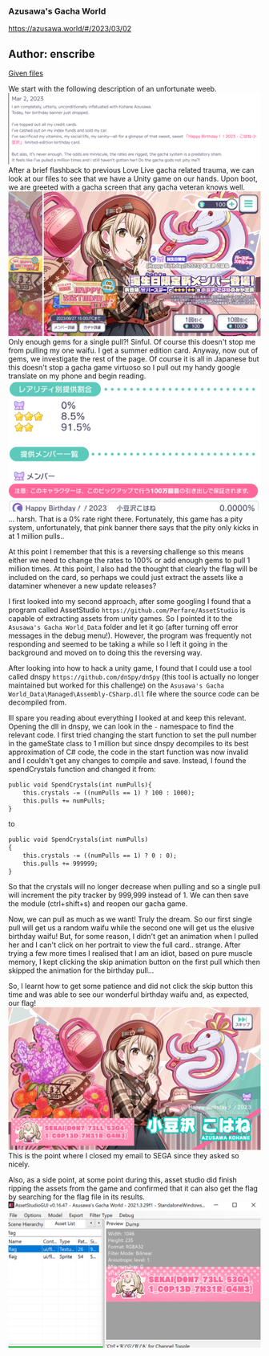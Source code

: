 ### Azusawa's Gacha World
https://azusawa.world/#/2023/03/02

Author: enscribe
---

[Given files](dist.zip)

We start with the following description of an unfortunate weeb.
![Chall_desc.png](Chall_desc.png)
After a brief flashback to previous Love Live gacha related trauma, we can look at our files to see that we have a Unity game on our hands. Upon boot, we are greeted with a gacha screen that any gacha veteran knows well.
![trauma.png](trauma.png)
Only enough gems for a single pull?! Sinful. Of course this doesn't stop me from pulling my one waifu. I get a summer edition card. Anyway, now out of gems, we investigate the rest of the page. Of course it is all in Japanese but this doesn't stop a gacha game virtuoso so I pull out my handy google translate on my phone and begin reading. 
![gacha_rates.png](gacha_rates.png)
... harsh. That is a 0% rate right there. Fortunately, this game has a pity system, unfortunately, that pink banner there says that the pity only kicks in at 1 million pulls.. 

At this point I remember that this is a reversing challenge so this means either we need to change the rates to 100% or add enough gems to pull 1 million times. At this point, I also had the thought that clearly the flag will be included on the card, so perhaps we could just extract the assets like a dataminer whenever a new update releases?

I first looked into my second approach, after some googling I found that a program called AssetStudio `https://github.com/Perfare/AssetStudio` is capable of extracting assets from unity games. So I pointed it to the `Asusawa's Gacha World_Data` folder and let it go (after turning off error messages in the debug menu!). However, the program was frequently not responding and seemed to be taking a while so I left it going in the background and moved on to doing this the reversing way.

After looking into how to hack a unity game, I found that I could use a tool called dnspy `https://github.com/dnSpy/dnSpy` (this tool is actually no longer maintained but worked for this challenge) on the `Asusawa's Gacha World_Data\Managed\Assembly-CSharp.dll` file where the source code can be decompiled from. 

Ill spare you reading about everything I looked at and keep this relevant. Opening the dll in dnspy, we can look in the `-` namespace to find the relevant code. I first tried changing the start function to set the pull number in the gameState class to 1 million but since dnspy decompiles to its best approximation of C# code, the code in the start function was now invalid and I couldn't get any changes to compile and save. Instead, I found the spendCrystals function and changed it from:
```
public void SpendCrystals(int numPulls){    
    this.crystals -= ((numPulls == 1) ? 100 : 1000);    
    this.pulls += numPulls;  
}
```
to 
```
public void SpendCrystals(int numPulls)  
{
    this.crystals -= ((numPulls == 1) ? 0 : 0);
    this.pulls += 999999;  
}
```
So that the crystals will no longer decrease when pulling and so a single pull will increment the pity tracker by 999,999 instead of 1. We can then save the module (ctrl+shift+s) and reopen our gacha game. 

Now, we can pull as much as we want! Truly the dream. So our first single pull will get us a random waifu while the second one will get us the elusive birthday waifu! But, for some reason, I didn't get an animation when I pulled her and I can't click on her portrait to view the full card.. strange. After trying a few more times I realised that I am an idiot, based on pure muscle memory, I kept clicking the skip animation button on the first pull which then skipped the animation for the birthday pull... 

So, I learnt how to get some patience and did not click the skip button this time and was able to see our wonderful birthday waifu and, as expected, our flag!
![waifu.png](waifu.png)
This is the point where I closed my email to SEGA since they asked so nicely. 

Also, as a side point, at some point during this, asset studio did finish ripping the assets from the game and confirmed that it can also get the flag by searching for the flag file in its results.
![dataminer.png](dataminer.png)
